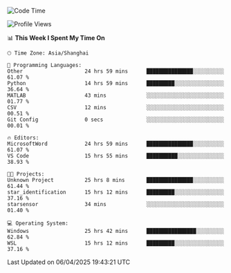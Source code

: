 <!--START_SECTION:waka-->
![Code Time](http://img.shields.io/badge/Code%20Time-2%2C546%20hrs%2012%20mins-blue)

![Profile Views](http://img.shields.io/badge/Profile%20Views-1-blue)

📊 **This Week I Spent My Time On** 

```text
🕑︎ Time Zone: Asia/Shanghai

💬 Programming Languages: 
Other                    24 hrs 59 mins      ███████████████░░░░░░░░░░   61.07 % 
Python                   14 hrs 59 mins      █████████░░░░░░░░░░░░░░░░   36.64 % 
MATLAB                   43 mins             ░░░░░░░░░░░░░░░░░░░░░░░░░   01.77 % 
CSV                      12 mins             ░░░░░░░░░░░░░░░░░░░░░░░░░   00.51 % 
Git Config               0 secs              ░░░░░░░░░░░░░░░░░░░░░░░░░   00.01 % 

🔥 Editors: 
MicrosoftWord            24 hrs 59 mins      ███████████████░░░░░░░░░░   61.07 % 
VS Code                  15 hrs 55 mins      ██████████░░░░░░░░░░░░░░░   38.93 % 

🐱‍💻 Projects: 
Unknown Project          25 hrs 8 mins       ███████████████░░░░░░░░░░   61.44 % 
star_identification      15 hrs 12 mins      █████████░░░░░░░░░░░░░░░░   37.16 % 
starsensor               34 mins             ░░░░░░░░░░░░░░░░░░░░░░░░░   01.40 % 

💻 Operating System: 
Windows                  25 hrs 42 mins      ████████████████░░░░░░░░░   62.84 % 
WSL                      15 hrs 12 mins      █████████░░░░░░░░░░░░░░░░   37.16 % 
```


 Last Updated on 06/04/2025 19:43:21 UTC
<!--END_SECTION:waka-->